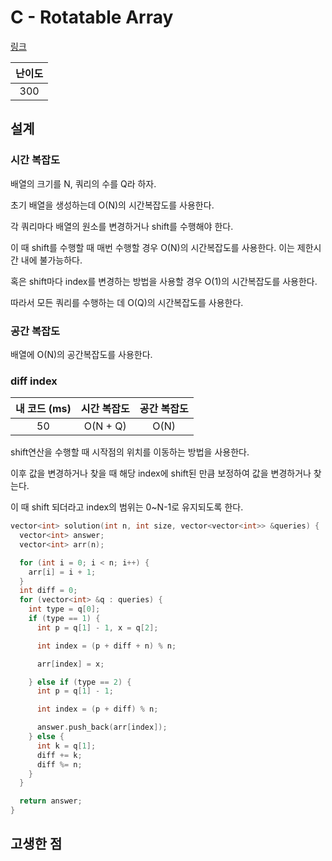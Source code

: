 # C - Rotatable Array

[링크](https://atcoder.jp/contests/abc410/tasks/abc410_c)

| 난이도 |
| :----: |
|  300   |

## 설계

### 시간 복잡도

배열의 크기를 N, 쿼리의 수를 Q라 하자.

초기 배열을 생성하는데 O(N)의 시간복잡도를 사용한다.

각 쿼리마다 배열의 원소를 변경하거나 shift를 수행해야 한다.

이 때 shift를 수행할 때 매번 수행할 경우 O(N)의 시간복잡도를 사용한다. 이는 제한시간 내에 불가능하다.

혹은 shift마다 index를 변경하는 방법을 사용할 경우 O(1)의 시간복잡도를 사용한다.

따라서 모든 쿼리를 수행하는 데 O(Q)의 시간복잡도를 사용한다.

### 공간 복잡도

배열에 O(N)의 공간복잡도를 사용한다.

### diff index

| 내 코드 (ms) | 시간 복잡도 | 공간 복잡도 |
| :----------: | :---------: | :---------: |
|      50      |  O(N + Q)   |    O(N)     |

shift연산을 수행할 때 시작점의 위치를 이동하는 방법을 사용한다.

이후 값을 변경하거나 찾을 때 해당 index에 shift된 만큼 보정하여 값을 변경하거나 찾는다.

이 때 shift 되더라고 index의 범위는 0~N-1로 유지되도록 한다.

```cpp
vector<int> solution(int n, int size, vector<vector<int>> &queries) {
  vector<int> answer;
  vector<int> arr(n);

  for (int i = 0; i < n; i++) {
    arr[i] = i + 1;
  }
  int diff = 0;
  for (vector<int> &q : queries) {
    int type = q[0];
    if (type == 1) {
      int p = q[1] - 1, x = q[2];

      int index = (p + diff + n) % n;

      arr[index] = x;

    } else if (type == 2) {
      int p = q[1] - 1;

      int index = (p + diff) % n;

      answer.push_back(arr[index]);
    } else {
      int k = q[1];
      diff += k;
      diff %= n;
    }
  }

  return answer;
}
```

## 고생한 점
